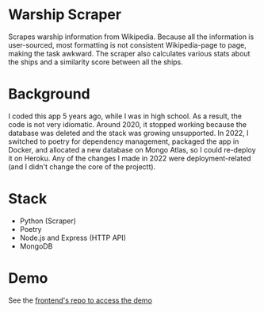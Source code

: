 # Warship Scraper
Scrapes warship information from Wikipedia. 
Because all the information is user-sourced, most formatting is not consistent Wikipedia-page to page, making the task awkward.
The scraper also calculates various stats about the ships and a similarity score between all the ships.

# Background
I coded this app 5 years ago, while I was in high school.
As a result, the code is not very idiomatic.
Around 2020, it stopped working because the database was deleted and the stack was growing unsupported.
In 2022, I switched to poetry for dependency management, packaged the app in Docker, and allocated a new database on Mongo Atlas, so I could re-deploy it on Heroku.
Any of the changes I made in 2022 were deployment-related (and I didn't change the core of the projectt).

# Stack
- Python (Scraper)
- Poetry
- Node.js and Express (HTTP API)
- MongoDB

# Demo
See the [frontend's repo to access the demo](https://github.com/Navbryce/ABoat)

